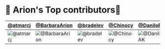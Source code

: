 

# 🍕 Arion's Top contributors🍕

[@atmarcj](https://github.com/atmarcj) | [@BarbaraArion](https://github.com/BarbaraArion) | [@bradelev](https://github.com/bradelev) | [@Chinocy](https://github.com/Chinocy) | [@DaniloRodAK](https://github.com/DaniloRodAK)
--- | --- | --- | --- | ---
![@atmarcj](https://avatars.githubusercontent.com/atmarcj?s=150&v=1) | ![@BarbaraArion](https://avatars.githubusercontent.com/BarbaraArion?s=150&v=1) | ![@bradelev](https://avatars.githubusercontent.com/bradelev?s=150&v=1) | ![@Chinocy](https://avatars.githubusercontent.com/Chinocy?s=150&v=1) | ![@DaniloRodAK](https://avatars.githubusercontent.com/DaniloRodAK?s=150&v=1)
